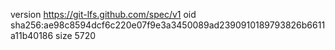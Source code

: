 version https://git-lfs.github.com/spec/v1
oid sha256:ae98c8594dcf6c220e07f9e3a3450089ad2390910189793826b6611a11b40186
size 5720
